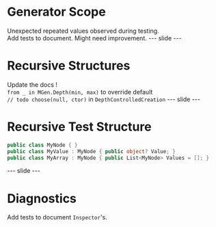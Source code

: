# Generator Scope
Unexpected repeated values observed during testing.  
Add tests to document. Might need improvement.
--- slide ---
# Recursive Structures
Update the docs !  
`from _ in MGen.Depth(min, max)` to override default  
`// todo choose(null, ctor)` in `DepthControlledCreation`
--- slide ---
# Recursive Test Structure 
```csharp
public class MyNode { }
public class MyValue : MyNode { public object? Value; }
public class MyArray : MyNode { public List<MyNode> Values = []; }
```
--- slide ---
# Diagnostics
Add tests to document `Inspector`'s. 

